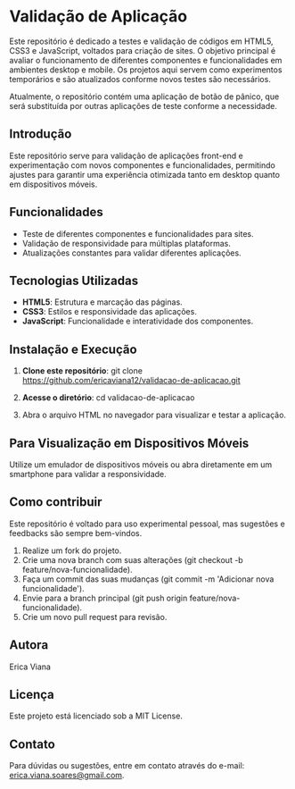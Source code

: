# Validação de Aplicação

Este repositório é dedicado a testes e validação de códigos em HTML5, CSS3 e JavaScript, voltados para criação de sites. O objetivo principal é avaliar o funcionamento de diferentes componentes e funcionalidades em ambientes desktop e mobile. Os projetos aqui servem como experimentos temporários e são atualizados conforme novos testes são necessários.

Atualmente, o repositório contém uma aplicação de botão de pânico, que será substituída por outras aplicações de teste conforme a necessidade.

## Introdução
Este repositório serve para validação de aplicações front-end e experimentação com novos componentes e funcionalidades, permitindo ajustes para garantir uma experiência otimizada tanto em desktop quanto em dispositivos móveis.

## Funcionalidades
- Teste de diferentes componentes e funcionalidades para sites.
- Validação de responsividade para múltiplas plataformas.
- Atualizações constantes para validar diferentes aplicações.

## Tecnologias Utilizadas
- **HTML5**: Estrutura e marcação das páginas.
- **CSS3**: Estilos e responsividade das aplicações.
- **JavaScript**: Funcionalidade e interatividade dos componentes.

## Instalação e Execução
1. **Clone este repositório**:
   git clone https://github.com/ericaviana12/validacao-de-aplicacao.git

2. **Acesse o diretório**:
   cd validacao-de-aplicacao
   
3. Abra o arquivo HTML no navegador para visualizar e testar a aplicação.

## Para Visualização em Dispositivos Móveis
Utilize um emulador de dispositivos móveis ou abra diretamente em um smartphone para validar a responsividade.

## Como contribuir

Este repositório é voltado para uso experimental pessoal, mas sugestões e feedbacks são sempre bem-vindos.

1. Realize um fork do projeto.
2. Crie uma nova branch com suas alterações (git checkout -b feature/nova-funcionalidade).
3. Faça um commit das suas mudanças (git commit -m 'Adicionar nova funcionalidade').
4. Envie para a branch principal (git push origin feature/nova-funcionalidade).
5. Crie um novo pull request para revisão.

## Autora
Erica Viana

## Licença
Este projeto está licenciado sob a MIT License.

## Contato
Para dúvidas ou sugestões, entre em contato através do e-mail: [erica.viana.soares@gmail.com](mailto:erica.viana.soares@gmail.com).
